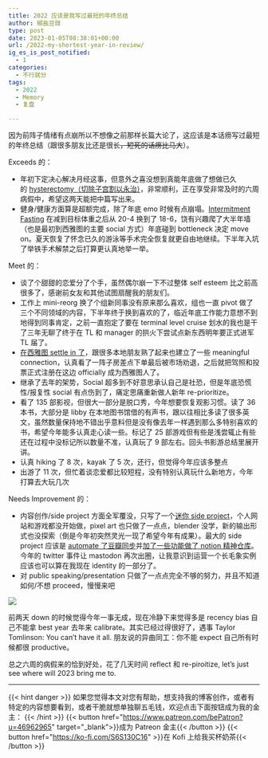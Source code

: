 ```yaml
---
title: 2022 应该是我写过最短的年终总结
author: 椒盐豆豉
type: post
date: 2023-01-05T08:38:01+00:00
url: /2022-my-shortest-year-in-review/
ig_es_is_post_notified:
  - 1
categories:
  - 不行就分
tags:
  - 2022
  - Memory
  - 复盘

---
```

因为前阵子情绪有点崩所以不想像之前那样长篇大论了，这应该是本话痨写过最短的年终总结（跟很多朋友比还是很长~~，短死的话痨比马大~~）。
<!--more-->

Exceeds 的：

- 年初下定决心解决月经这事，但意外之喜没想到真能年底做了想做已久的 [hysterectomy（切除子宫割以永治）](https://blog.douchi.space/hysterectomy-fighting-period-part-1/)，非常顺利，正在享受非常及时的六周病假中，希望这两天能把中篇写出来。
- 健身/健康方面算是超额完成，除了年底 emo 时候有点崩塌。[Intermitment Fasting](https://blog.douchi.space/3-healthy-routines/#Intermittent_Fasting_IF) 在减到目标体重之后从 20-4 换到了 18-6，饶有兴趣爬了大半年墙（也是最初到西雅图的主要 social 方式）年底碰到 bottleneck 决定 move on。夏天恢复了怀念已久的游泳等手术完全恢复就更自由地继续。下半年入坑了举铁手术解禁之后打算更认真地举一举。

Meet 的：

- 谈了个甜甜的恋爱分了个手，虽然偶尔崩一下不过整体 self esteem 比之前高很多了，感谢前女友和其他试图扇醒我的朋友们。
- 工作上 mini-reorg 换了个组新同事没有原来那么喜欢，组也一直 pivot 做了三个不同领域的内容，下半年终于换到喜欢的了，临近年底工作能力意想不到地得到同事肯定，之前一直抱定了要在 terminal level cruise 划水的我也是干了三年无聊了终于在 TL 和 manager 的拱火下尝试点新东西明年要正式进军 TL 届了。
- [在西雅图 settle in 了](https://blog.douchi.space/bay-area-vs-seattle/)，跟很多本地朋友熟了起来也建立了一些 meaningful connection，认真看了一阵子房差点下单最后被市场劝退，之后就把驾照和投票正式注册在这边 officially 成为西雅图人了。
- 继承了去年的架势，Social 超多到不好意思承认自己是社恐，但是年底恐慌性/报复性 social 有点伤到了，痛定思痛重新做人新年 re-prioritize。
- 看了 135 部影视，但很大一部分是脱口秀，今年想要恢复观影习惯。读了 36 本书，大部分是 libby 在本地图书馆借的有声书，跟以往相比多读了很多英文，虽然数量保持地不错出乎意料但是没有像去年一样遇到那么多特别喜欢的书，希望今年能多认真走心读一些。标记了 25 部游戏但有些是浅尝辄止有些还在过程中没标记所以数量不准，认真玩了 9 部左右。回头书影游总结里展开讲。
- 认真 hiking 了 8 次，kayak 了 5 次，还行，但觉得今年应该多整点
- 出游了 11 次，但忙着谈恋爱都比较短程，没有特别认真玩什么新地方，今年打算去大玩几次

Needs Improvement 的：

- 内容创作/side project 方面全军覆没，只写了一个[迷你 side project](https://github.com/mtfront/mastodon-og-only)，个人网站和游戏都没开始做，pixel art 也只做了一点点，blender 没学，新的输出形式也没探索（倒是今年初突然灵光一现了希望今年有成果）。最大的 side project 应该是 [automate 了豆瓣同步](https://blog.douchi.space/douban-notion-backup/)并[加了一些功能做了 notion 精神仓库](https://www.notion.so/2485c762efe040b988531aaa3e45ad25)。今年的 twitter 事件让 mastodon 再次出圈，让我意识到运营一个长毛象实例应该也可以算在我现在 identity 的一部分了。
- 对 public speaking/presentation 只做了一点点完全不够的努力，并且不知道如何/不想 proceed，慢慢来吧

![](https://s3.nl-ams.scw.cloud/mtfront-blog/2023/01/image.png)

前两天 down 的时候觉得今年一事无成，现在冷静下来觉得多是 recency bias 自己不能拿 best year 去年来 calibrate。其实已经过得很好了，遇事 Taylor Tomlinson: You can’t have it all. 朋友说的异曲同工：你不能 expect 自己所有时候都很 productive。

总之六周的病假来的恰到好处，花了几天时间 reflect 和 re-piroitize, let’s just see where will 2023 bring me to.

---
{{< hint danger >}}
如果您觉得本文对您有帮助，想支持我的博客创作，或者有特定的内容想要看到，或者干脆就想单独聊五毛钱，欢迎点击下面按钮成为我的金主：
{{< /hint >}}
{{< button href="https://www.patreon.com/bePatron?u=46962965" target="_blank">}}成为 Patreon 金主{{< /button >}}
{{< button href="https://ko-fi.com/S6S130C16" >}}在 Kofi 上给我买杯奶茶{{< /button >}}